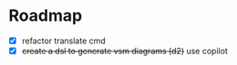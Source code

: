# Roadmap

- [x] refactor translate cmd
- [x] ~~create a dsl to generate vsm diagrams (d2)~~ use copilot
